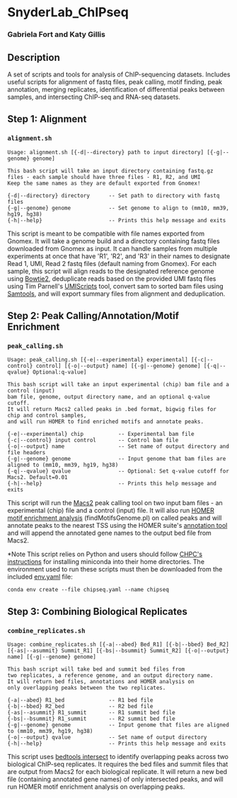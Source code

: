 # SnyderLab_ChIPseq
### Gabriela Fort and Katy Gillis

## Description
A set of scripts and tools for analysis of ChIP-sequencing datasets. Includes useful scripts for alignment
of fastq files, peak calling, motif finding, peak annotation, merging replicates, identification of differential 
peaks between samples, and intersecting ChIP-seq and RNA-seq datasets.

## Step 1: Alignment 
### ```alignment.sh```
```
Usage: alignment.sh [{-d|--directory} path to input directory] [{-g|--genome} genome]

This bash script will take an input directory containing fastq.gz files - each sample should have three files - R1, R2, and UMI
Keep the same names as they are default exported from Gnomex!

{-d|--directory} directory      -- Set path to directory with fastq files
{-g|--genome} genome            -- Set genome to align to (mm10, mm39, hg19, hg38)
{-h|--help}                     -- Prints this help message and exits
```
This script is meant to be compatible with file names exported from Gnomex. It will take a genome build and a directory containing 
fastq files downloaded from Gnomex as input. It can handle samples from multiple experiments at once that have 'R1', 'R2', and 'R3'
in their names to designate Read 1, UMI, Read 2 fastq files (default naming from Gnomex). For each sample, this script will align
reads to the designated reference genome using [Bowtie2](https://bowtie-bio.sourceforge.net/bowtie2/manual.shtml), deduplicate reads 
based on the provided UMI fastq files using Tim Parnell's [UMIScripts](https://github.com/HuntsmanCancerInstitute/UMIScripts/tree/master)
tool, convert sam to sorted bam files using [Samtools](http://www.htslib.org/), and will export summary files from alignment and 
deduplication.

## Step 2: Peak Calling/Annotation/Motif Enrichment
### ```peak_calling.sh```
```
Usage: peak_calling.sh [{-e|--experimental} experimental] [{-c|--control} control] [{-o|--output} name] [{-g|--genome} genome] [{-q|--qvalue} Optional:q-value]

This bash script will take an input experimental (chip) bam file and a control (input)
bam file, genome, output directory name, and an optional q-value cutoff. 
It will return Macs2 called peaks in .bed format, bigwig files for chip and control samples,
and will run HOMER to find enriched motifs and annotate peaks.

{-e|--experimental} chip           -- Experimental bam file
{-c|--control} input control       -- Control bam file
{-o|--output} name                 -- Set name of output directory and file headers
{-g|--genome} genome               -- Input genome that bam files are aligned to (mm10, mm39, hg19, hg38)
{-q|--qvalue} qvalue               -- Optional: Set q-value cutoff for Macs2. Default=0.01
{-h|--help}                        -- Prints this help message and exits
```
This script will run the [Macs2](https://pypi.org/project/MACS2/) peak calling tool on two input bam files - an experimental (chip) file and a control (input) file. It will also run [HOMER motif enrichment analysis](http://homer.ucsd.edu/homer/motif/) (findMotifsGenome.pl) on called peaks and will annotate peaks to the nearest TSS using the HOMER suite's [annotation tool](http://homer.ucsd.edu/homer/ngs/annotation.html) and will append the annotated gene names to the output bed file from Macs2.

*Note This script relies on Python and users should follow [CHPC's instructions](https://www.chpc.utah.edu/documentation/software/python-anaconda.php) for installing miniconda into their home directories. The environment used to run these scripts must then be downloaded from the included [env.yaml](https://github.com/GabrielaFort/SnyderLab_ChIPseq/tree/main/files/chipseq.yaml) file:
```
conda env create --file chipseq.yaml --name chipseq
```

## Step 3: Combining Biological Replicates
### ```combine_replicates.sh```
```
Usage: combine_replicates.sh [{-a|--abed} Bed_R1] [{-b|--bbed} Bed_R2] [{-as|--asummit} Summit_R1] [{-bs|--bsummit} Summit_R2] [{-o|--output} name] [{-g|--genome} genome]

This bash script will take bed and summit bed files from
two replicates, a reference genome, and an output directory name.
It will return bed files, annotations and HOMER analysis on
only overlapping peaks between the two replicates.

{-a|--abed} R1_bed              -- R1 bed file
{-b|--bbed} R2_bed              -- R2 bed file
{-as|--asummit} R1_summit       -- R1 summit bed file
{-bs|--bsummit} R1_summit       -- R2 summit bed file
{-g|--genome} genome            -- Input genome that files are aligned to (mm10, mm39, hg19, hg38)
{-o|--output} qvalue            -- Set name of output directory
{-h|--help}                     -- Prints this help message and exits
```
This script uses [bedtools intersect](https://bedtools.readthedocs.io/en/latest/content/tools/intersect.html) to identify overlapping peaks across two biological ChIP-seq replicates. It requires the bed files and summit files that are output from Macs2 for each biological replicate. It will return a new bed file (containing annotated gene names) of only intersected peaks, and will run HOMER motif enrichment analysis on overlapping peaks.



